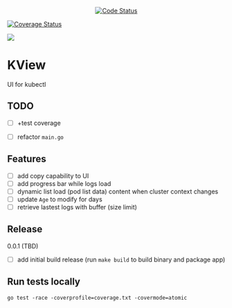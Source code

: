 <p align="center">
  <a href="https://goreportcard.com/report/github.com/michaeljsaenz/kview"><img src="https://goreportcard.com/badge/github.com/michaeljsaenz/kview" alt="Code Status" /></a>

  <a href="https://codecov.io/gh/michaeljsaenz/kview"><img src="https://codecov.io/gh/michaeljsaenz/kview/branch/main/graph/badge.svg?token=FF4ZXBZCBC" alt='Coverage Status' /></a>

  <a href="https://app.fossa.com/projects/git%2Bgithub.com%2Fmichaeljsaenz%2Fkview?ref=badge_shield" alt="FOSSA Status"><img src="https://app.fossa.com/api/projects/git%2Bgithub.com%2Fmichaeljsaenz%2Fkview.svg?type=shield"/></a>
</p>

# KView
UI for kubectl


## TODO
- [ ] +test coverage
- [ ] refactor `main.go`


## Features
- [ ]  add copy capability to UI
- [ ]  add progress bar while logs load
- [ ]  dynamic list load (pod list data) content when cluster context changes
- [ ]  update `Age` to modify for days
- [ ]  retrieve lastest logs with buffer (size limit)

## Release
0.0.1 (TBD)

- [ ] add initial build release (run `make build` to build binary and package app)

## Run tests locally
```
go test -race -coverprofile=coverage.txt -covermode=atomic
```
